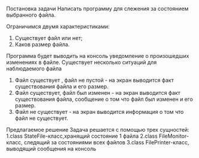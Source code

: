 Постановка задачи
Написать программу для слежения за состоянием выбранного файла.

Ограничимся  двумя характеристиками:
1. Существует файл или нет;
2. Каков размер файла.

Программа будет выводить на консоль уведомление о произошедших изменениях в файле.
Существует несколько ситуаций для наблюдаемого файла

1. Файл существует , файл не  пустой - на экран выводится факт существования файла и его  размер.
2. Файл существует, файл был изменен - на экран выводится факт существования файла, сообщение о том что файл был изменен и его размер.  
3. Файл не существует - на экран выводится информация о том что файл не существует.

Предлагаемое решение
Задача решается с помощью трех сущностей:
1.class StateFile-класс,хранящий состояние 1 файла
2.class FileMonitor-класс, следящий за состояниями всех файлов
3.class FilePrinter-класс, выводящий сообщения на консоль
